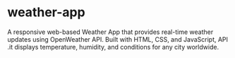 # weather-app
A responsive web-based Weather App that provides real-time weather updates using OpenWeather API. Built with HTML, CSS, and JavaScript, API .it displays temperature, humidity, and conditions for any city worldwide.
